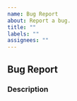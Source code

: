 ```yaml
---
name: Bug Report
about: Report a bug.
title: ""
labels: ""
assignees: ""
---
```


## Bug Report

<!--
This repository explains how to set up Talos on different platforms.
It is still being developed, but you can also use it for production.

However, there is no easy, one-click solution here.

To use it, you must know what you are doing.
You should understand how to work with tools like Terraform, Talos, Makefile, sops, and others.
-->

### Description
